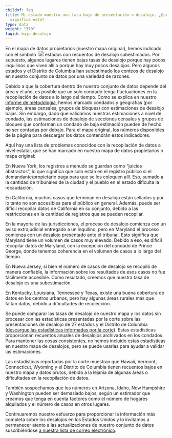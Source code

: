 ```yaml
---
childof: faq
title: Mi estado muestra una tasa baja de presentación o desalojo. ¿Qué
  significa esto?
type: data
weight: "370"
faqid: baja-desalojo
---
```

En el mapa de datos propietarios (nuestro mapa original), hemos indicado con el símbolo  <img class="hint" src="/images/icons/hint-icon.png"> estados con recuentos de desalojo subestimados. Por supuesto, algunos lugares tienen bajas tasas de desalojo porque hay pocos inquilinos que viven allí o porque hay muy pocos desalojos. Pero algunos estados y el Distrito de Columbia han subestimado los conteos de desalojo en nuestro conjunto de datos por una variedad de razones.

Debido a que la cobertura dentro de nuestro conjunto de datos depende del área y el año, es posible que un solo condado tenga fluctuaciones en la recopilación de datos a lo largo del tiempo. Como se explica en nuestro [informe de metodología](https://evictionlab.org/docs/Eviction%20Lab%20Methodology%20Report.pdf), hemos marcado condados y geografías (por ejemplo, áreas censales, grupos de bloques) con estimaciones de desalojo bajas. Sin embargo, dado que validamos nuestras estimaciones a nivel de condado, las estimaciones de desalojo de secciones censales y grupos de bloques que conforman un condado de baja estimación pueden de hecho no ser contadas por debajo. Para el mapa original, los números disponibles de la página para descargar los datos contendrán estos indicadores.

Aquí hay una lista de problemas conocidos con la recopilación de datos a nivel estatal, que se han marcado en nuestro mapa de datos propietarios o mapa original:



En Nueva York, los registros a menudo se guardan como “juicios abstractos”, lo que significa que solo están en el registro público si el demandante/propietario paga para que se los coloquen allí. Eso, sumado a la cantidad de tribunales de la ciudad y el pueblo en el estado dificulta la recaudación.



En California, muchos casos que terminan en desalojo están sellados y por lo tanto no son accesibles para el público en general. Además, puede ser difícil recopilar datos de California en su conjunto, debido a las restricciones en la cantidad de registros que se pueden recopilar.



En la mayoría de las jurisdicciones, el proceso de desalojo comienza con un aviso extrajudicial entregado a un inquilino, pero en Maryland el proceso comienza con un desalojo presentado ante el tribunal. Esto significa que Maryland tiene un volumen de casos muy elevado. Debido a eso, es difícil recopilar datos de Maryland, con la excepción del condado de Prince George, donde tenemos coherencia en el volumen de casos a lo largo del tiempo.



En Nueva Jersey, si bien el número de casos de desalojo se recopiló de manera confiable, la información sobre los resultados de esos casos no fue fácilmente accesible. Como resultado, creemos que nuestra tasa de desalojo es una subestimación.



En Kentucky, Louisiana, Tennessee y Texas, existe una buena cobertura de datos en los centros urbanos, pero hay algunas áreas rurales más que faltan datos, debido a dificultades de recolección.



Se puede comparar las tasas de desalojo de nuestro mapa y los datos sin procesar con las estadísticas presentadas por la corte sobre las presentaciones de desalojo de 27 estados y el Distrito de Columbia ([descargue las estadísticas informadas por la corte](https://data-downloads.evictionlab.org/court-reported-stats/ExtStatsFull.xlsx)). Estas estadísticas proporcionan recuentos anuales de desalojos archivados en los condados. Para mantener las cosas consistentes, no hemos incluido estas estadísticas en nuestro mapa de desalojos, pero se puede usarlas para ayudar a validar las estimaciones.



Las estadísticas reportadas por la corte muestran que Hawaii, Vermont, Connecticut, Wyoming y el Distrito de Columbia tienen recuentos bajos en nuestro mapa y datos brutos, debido a la lejanía de algunas áreas o dificultades en la recopilación de datos.



También sospechamos que los números en Arizona, Idaho, New Hampshire y Washington pueden ser demasiado bajos, según un estimador que creamos que tenga en cuenta factores como el número de hogares alquilados y el número de casos en otros lugares.



Continuaremos nuestro esfuerzo para proporcionar la información más completa sobre los desalojos en los Estados Unidos y lo invitamos a permanecer atento a las actualizaciones de nuestro conjunto de datos suscribiéndose [a nuestra lista de correo electrónico](https://evictionlab.org/help-faq/#mc_embed_signup).